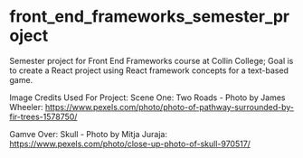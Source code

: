 # front_end_frameworks_semester_project
Semester project for Front End Frameworks course at Collin College; Goal is to create a React project using React framework concepts for a text-based game.

Image Credits Used For Project:
Scene One: Two Roads - Photo by James Wheeler: https://www.pexels.com/photo/photo-of-pathway-surrounded-by-fir-trees-1578750/

Gamve Over: Skull - Photo by Mitja Juraja: https://www.pexels.com/photo/close-up-photo-of-skull-970517/